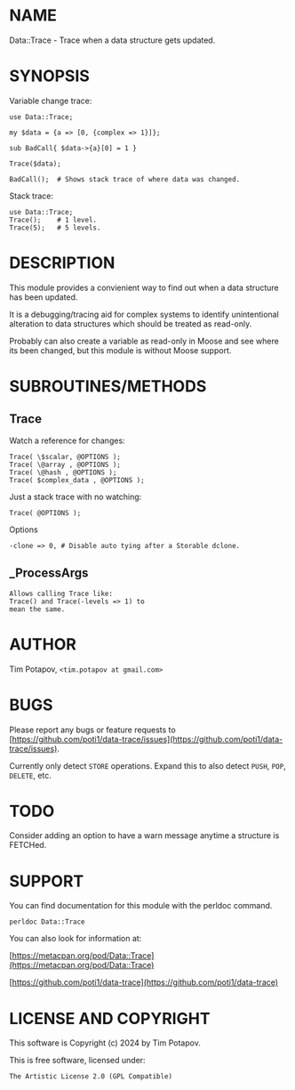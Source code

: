# NAME

Data::Trace - Trace when a data structure gets updated.

# SYNOPSIS

Variable change trace:

    use Data::Trace;

    my $data = {a => [0, {complex => 1}]};

    sub BadCall{ $data->{a}[0] = 1 }

    Trace($data);

    BadCall();  # Shows stack trace of where data was changed.

Stack trace:

    use Data::Trace;
    Trace();    # 1 level.
    Trace(5);   # 5 levels.

# DESCRIPTION

This module provides a convienient way to find out
when a data structure has been updated.

It is a debugging/tracing aid for complex systems to identify unintentional
alteration to data structures which should be treated as read-only.

Probably can also create a variable as read-only in Moose and see where
its been changed, but this module is without Moose support.

# SUBROUTINES/METHODS

## Trace

Watch a reference for changes:

    Trace( \$scalar, @OPTIONS );
    Trace( \@array , @OPTIONS );
    Trace( \@hash , @OPTIONS );
    Trace( $complex_data , @OPTIONS );

Just a stack trace with no watching:

    Trace( @OPTIONS );

Options 

    -clone => 0, # Disable auto tying after a Storable dclone. 

## \_ProcessArgs

    Allows calling Trace like:
    Trace() and Trace(-levels => 1) to
    mean the same.

# AUTHOR

Tim Potapov, `<tim.potapov at gmail.com>`

# BUGS

Please report any bugs or feature requests to [https://github.com/poti1/data-trace/issues](https://github.com/poti1/data-trace/issues).

Currently only detect `STORE` operations.
Expand this to also detect `PUSH`, `POP`, `DELETE`, etc.

# TODO

Consider adding an option to have a warn message anytime a structure is FETCHed.

# SUPPORT

You can find documentation for this module
with the perldoc command.

    perldoc Data::Trace

You can also look for information at:

[https://metacpan.org/pod/Data::Trace](https://metacpan.org/pod/Data::Trace)

[https://github.com/poti1/data-trace](https://github.com/poti1/data-trace)

# LICENSE AND COPYRIGHT

This software is Copyright (c) 2024 by Tim Potapov.

This is free software, licensed under:

    The Artistic License 2.0 (GPL Compatible)
